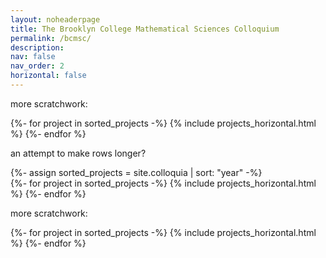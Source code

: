 ```yaml
---
layout: noheaderpage
title: The Brooklyn College Mathematical Sciences Colloquium
permalink: /bcmsc/
description: 
nav: false
nav_order: 2
horizontal: false
---
```

<!-- pages/bcmsc.md -->


more scratchwork:

 {%- for project in sorted_projects -%}
      {% include projects_horizontal.html %}
 {%- endfor %}



  an attempt to make rows longer?
  <div class="projects">
<!-- Display projects without categories -->
  {%- assign sorted_projects = site.colloquia | sort: "year" -%}
  <!-- Generate cards for each project -->
  <div class="container">
    <div class="row row-cols">
    {%- for project in sorted_projects -%}
      {% include projects_horizontal.html %}
    {%- endfor %}
    </div>
  </div>


more scratchwork:

 {%- for project in sorted_projects -%}
      {% include projects_horizontal.html %}
 {%- endfor %}


